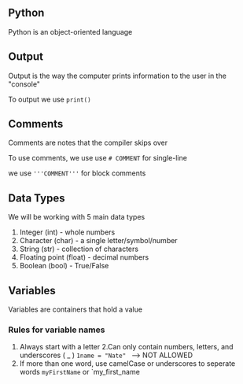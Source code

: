 ## Python
Python is an object-oriented language

## Output
Output is the way the computer prints information to the user in the "console"

To output we use `print()`

## Comments
Comments are notes that the compiler skips over

To use comments, we use use `# COMMENT` for single-line

we use `'''COMMENT'''` for block comments

## Data Types
We will be working with 5 main data types

1. Integer (int) - whole numbers
2. Character (char) - a single letter/symbol/number
3. String (str) - collection of characters
4. Floating point (float) - decimal numbers
5. Boolean (bool) - True/False

## Variables
Variables are containers that hold a value

### Rules for variable names
1. Always start with a letter
2.Can only contain numbers, letters, and underscores ( _ ) `1name = "Nate" ` --> NOT ALLOWED
3. If more than one word, use camelCase or underscores to seperate words
  `myFirstName` or `my_first_name